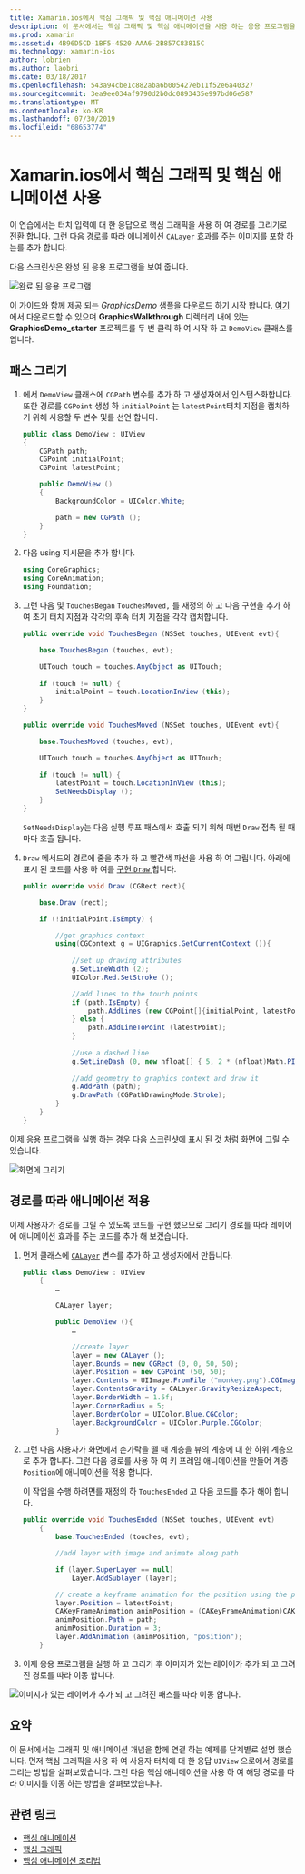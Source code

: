```yaml
---
title: Xamarin.ios에서 핵심 그래픽 및 핵심 애니메이션 사용
description: 이 문서에서는 핵심 그래픽 및 핵심 애니메이션을 사용 하는 응용 프로그램을 만드는 방법을 단계별로 설명 합니다. 사용자 터치에 대 한 응답으로 화면에 그리는 방법 뿐만 아니라 경로를 따라 이동 하도록 이미지에 애니메이션 효과를 주는 방법을 보여 줍니다.
ms.prod: xamarin
ms.assetid: 4B96D5CD-1BF5-4520-AAA6-2B857C83815C
ms.technology: xamarin-ios
author: lobrien
ms.author: laobri
ms.date: 03/18/2017
ms.openlocfilehash: 543a94cbe1c882aba6b005427eb11f52e6a40327
ms.sourcegitcommit: 3ea9ee034af9790d2b0dc0893435e997bd06e587
ms.translationtype: MT
ms.contentlocale: ko-KR
ms.lasthandoff: 07/30/2019
ms.locfileid: "68653774"
---
```

# <a name="using-core-graphics-and-core-animation-in-xamarinios"></a>Xamarin.ios에서 핵심 그래픽 및 핵심 애니메이션 사용

이 연습에서는 터치 입력에 대 한 응답으로 핵심 그래픽을 사용 하 여 경로를 그리기로 전환 합니다. 그런 다음 경로를 따라 애니메이션 `CALayer` 효과를 주는 이미지를 포함 하는를 추가 합니다.

다음 스크린샷은 완성 된 응용 프로그램을 보여 줍니다.

![](graphics-animation-walkthrough-images/00-final-app.png "완료 된 응용 프로그램")

이 가이드와 함께 제공 되는 *GraphicsDemo* 샘플을 다운로드 하기 시작 합니다. [여기](https://docs.microsoft.com/samples/xamarin/ios-samples/graphicsandanimation) 에서 다운로드할 수 있으며 **GraphicsWalkthrough** 디렉터리 내에 있는 **GraphicsDemo_starter** 프로젝트를 두 번 클릭 하 여 시작 하 고 `DemoView` 클래스를 엽니다.

## <a name="drawing-a-path"></a>패스 그리기


1. 에서 `DemoView` 클래스에 `CGPath` 변수를 추가 하 고 생성자에서 인스턴스화합니다. 또한 경로를 `CGPoint` 생성 하 `initialPoint` 는 `latestPoint`터치 지점을 캡처하기 위해 사용할 두 변수 및를 선언 합니다.
    
    ```csharp
    public class DemoView : UIView
    {
        CGPath path;
        CGPoint initialPoint;
        CGPoint latestPoint;
    
        public DemoView ()
        {
            BackgroundColor = UIColor.White;
    
            path = new CGPath ();
        }
    }
    ```

2. 다음 using 지시문을 추가 합니다.

    ```csharp
    using CoreGraphics;
    using CoreAnimation;
    using Foundation;
    ```

3. 그런 다음 및 `TouchesBegan` `TouchesMoved,` 를 재정의 하 고 다음 구현을 추가 하 여 초기 터치 지점과 각각의 후속 터치 지점을 각각 캡처합니다.

    ```csharp
    public override void TouchesBegan (NSSet touches, UIEvent evt){
    
        base.TouchesBegan (touches, evt);
    
        UITouch touch = touches.AnyObject as UITouch;
        
        if (touch != null) {
            initialPoint = touch.LocationInView (this);
        }
    }
    
    public override void TouchesMoved (NSSet touches, UIEvent evt){
    
        base.TouchesMoved (touches, evt);
    
        UITouch touch = touches.AnyObject as UITouch;
        
        if (touch != null) {
            latestPoint = touch.LocationInView (this);
            SetNeedsDisplay ();
        }
    }
    ```

    `SetNeedsDisplay`는 다음 실행 루프 패스에서 호출 되기 위해 매번 `Draw` 접촉 될 때마다 호출 됩니다.

4. `Draw` 메서드의 경로에 줄을 추가 하 고 빨간색 파선을 사용 하 여 그립니다. 아래에 표시 된 코드를 사용 하 여를 [구현 `Draw` ](~/ios/platform/graphics-animation-ios/core-graphics.md) 합니다.

    ```csharp
    public override void Draw (CGRect rect){
    
        base.Draw (rect);
    
        if (!initialPoint.IsEmpty) {
    
            //get graphics context
            using(CGContext g = UIGraphics.GetCurrentContext ()){
                    
                //set up drawing attributes
                g.SetLineWidth (2);
                UIColor.Red.SetStroke ();
    
                //add lines to the touch points
                if (path.IsEmpty) {
                    path.AddLines (new CGPoint[]{initialPoint, latestPoint});
                } else {
                    path.AddLineToPoint (latestPoint);
                }
            
                //use a dashed line
                g.SetLineDash (0, new nfloat[] { 5, 2 * (nfloat)Math.PI });
                                
                //add geometry to graphics context and draw it
                g.AddPath (path);       
                g.DrawPath (CGPathDrawingMode.Stroke);
            }
        }
    }
    ```

이제 응용 프로그램을 실행 하는 경우 다음 스크린샷에 표시 된 것 처럼 화면에 그릴 수 있습니다.

![](graphics-animation-walkthrough-images/01-path.png "화면에 그리기")

## <a name="animating-along-a-path"></a>경로를 따라 애니메이션 적용

이제 사용자가 경로를 그릴 수 있도록 코드를 구현 했으므로 그리기 경로를 따라 레이어에 애니메이션 효과를 주는 코드를 추가 해 보겠습니다.

1. 먼저 클래스에 [`CALayer`](~/ios/platform/graphics-animation-ios/core-animation.md) 변수를 추가 하 고 생성자에서 만듭니다.

    ```csharp
    public class DemoView : UIView
        {
            …
    
            CALayer layer;
    
            public DemoView (){
                …
    
                //create layer
                layer = new CALayer ();
                layer.Bounds = new CGRect (0, 0, 50, 50);
                layer.Position = new CGPoint (50, 50);
                layer.Contents = UIImage.FromFile ("monkey.png").CGImage;
                layer.ContentsGravity = CALayer.GravityResizeAspect;
                layer.BorderWidth = 1.5f;
                layer.CornerRadius = 5;
                layer.BorderColor = UIColor.Blue.CGColor;
                layer.BackgroundColor = UIColor.Purple.CGColor;
            }
    ```

2. 그런 다음 사용자가 화면에서 손가락을 뗄 때 계층을 뷰의 계층에 대 한 하위 계층으로 추가 합니다. 그런 다음 경로를 사용 하 여 키 프레임 애니메이션을 만들어 계층 `Position`에 애니메이션을 적용 합니다.

    이 작업을 수행 하려면를 재정의 하 `TouchesEnded` 고 다음 코드를 추가 해야 합니다.

    ```csharp
    public override void TouchesEnded (NSSet touches, UIEvent evt)
        {
            base.TouchesEnded (touches, evt);

            //add layer with image and animate along path

            if (layer.SuperLayer == null)
                Layer.AddSublayer (layer);

            // create a keyframe animation for the position using the path
            layer.Position = latestPoint;
            CAKeyFrameAnimation animPosition = (CAKeyFrameAnimation)CAKeyFrameAnimation.FromKeyPath ("position");
            animPosition.Path = path;
            animPosition.Duration = 3;
            layer.AddAnimation (animPosition, "position");
        }
    ```

3. 이제 응용 프로그램을 실행 하 고 그리기 후 이미지가 있는 레이어가 추가 되 고 그려진 경로를 따라 이동 합니다.

![](graphics-animation-walkthrough-images/00-final-app.png "이미지가 있는 레이어가 추가 되 고 그려진 패스를 따라 이동 합니다.")

## <a name="summary"></a>요약

이 문서에서는 그래픽 및 애니메이션 개념을 함께 연결 하는 예제를 단계별로 설명 했습니다. 먼저 핵심 그래픽을 사용 하 여 사용자 터치에 대 한 응답 `UIView` 으로에서 경로를 그리는 방법을 살펴보았습니다. 그런 다음 핵심 애니메이션을 사용 하 여 해당 경로를 따라 이미지를 이동 하는 방법을 살펴보았습니다.


## <a name="related-links"></a>관련 링크

- [핵심 애니메이션](~/ios/platform/graphics-animation-ios/core-animation.md)
- [핵심 그래픽](~/ios/platform/graphics-animation-ios/core-graphics.md)
- [핵심 애니메이션 조리법](https://github.com/xamarin/recipes/tree/master/Recipes/ios/animation/coreanimation)
